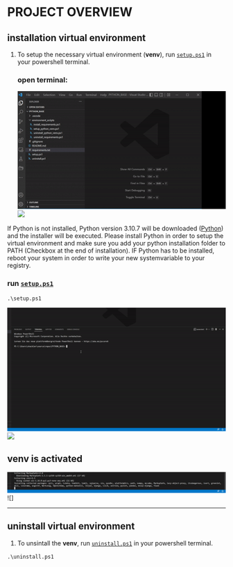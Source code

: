 # PROJECT OVERVIEW

## installation virtual environment

1. To setup the necessary virtual environment (**venv**), run [`setup.ps1`](setup.ps1) in your powershell terminal.

    ### open terminal:

    ![](instructions\open_terminal.gif)
    ![](https://github.com/Shergotty/PYTHON_BASE/blob/main/open_terminal.gif)

If Python is not installed, Python version 3.10.7 will be downloaded ([Python](https://www.python.org/downloads/)) and the installer will be executed. Please install Python in order to setup the virtual environment and make sure you add your python installation folder to PATH (Checkbox at the end of installation). IF Python has to be installed, reboot your system in order to write your new systemvariable to your registry.

### run [`setup.ps1`](setup.ps1) 

```{ps}
.\setup.ps1
```

![](instructions\install_requirements.gif)
![](https://github.com/Shergotty/PYTHON_BASE/blob/main/install_requirements.gif)
    
## venv is activated

![](instructions\ready.gif)
![][](https://github.com/Shergotty/PYTHON_BASE/blob/main/ready.gif)

---
## uninstall virtual environment

1. To unsintall the **venv**, run [`uninstall.ps1`](uninstall.ps1) in your powershell terminal.

```{ps}
.\uninstall.ps1
```